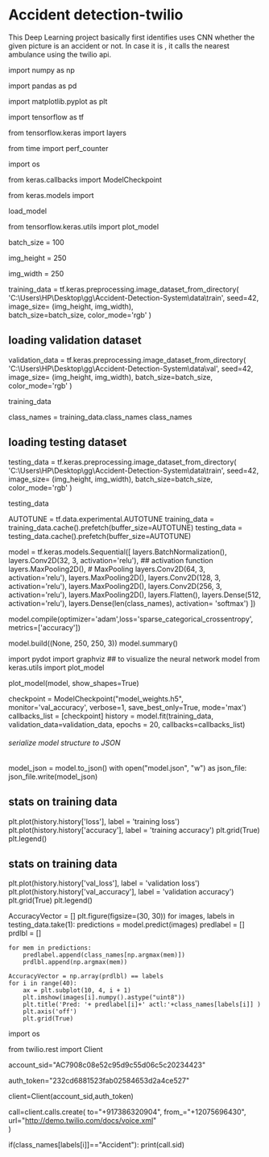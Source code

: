 # Accident detection-twilio
This Deep Learning project basically first identifies uses CNN whether the given picture is an accident or not. In case it is , it calls the nearest ambulance using the twilio api.

import numpy as np

import pandas as pd 

import matplotlib.pyplot as plt

import tensorflow as tf

from tensorflow.keras import layers

from time import perf_counter 

import os

from keras.callbacks import ModelCheckpoint

from keras.models import 

load_model

from tensorflow.keras.utils import plot_model

batch_size = 100

img_height = 250

img_width = 250

training_data = tf.keras.preprocessing.image_dataset_from_directory(
 'C:\\Users\\HP\\Desktop\\gg\\Accident-Detection-System\\data\\train',
seed=42,
image_size= (img_height, img_width),    
batch_size=batch_size,
color_mode='rgb'
)

## loading validation dataset
validation_data =  tf.keras.preprocessing.image_dataset_from_directory(
    'C:\\Users\\HP\\Desktop\\gg\\Accident-Detection-System\\data\\val',
seed=42,
image_size= (img_height, img_width),
batch_size=batch_size,
color_mode='rgb'
)

training_data


class_names = training_data.class_names
class_names

## loading testing dataset
testing_data = tf.keras.preprocessing.image_dataset_from_directory(
    'C:\\Users\\HP\\Desktop\\gg\\Accident-Detection-System\\data\\train',
seed=42,
image_size= (img_height, img_width),
batch_size=batch_size,
color_mode='rgb'
)

testing_data

AUTOTUNE = tf.data.experimental.AUTOTUNE
training_data = training_data.cache().prefetch(buffer_size=AUTOTUNE)
testing_data = testing_data.cache().prefetch(buffer_size=AUTOTUNE)

model = tf.keras.models.Sequential([
  layers.BatchNormalization(),
  layers.Conv2D(32, 3, activation='relu'), ## activation function 
  layers.MaxPooling2D(), # MaxPooling
  layers.Conv2D(64, 3, activation='relu'),
  layers.MaxPooling2D(),
  layers.Conv2D(128, 3, activation='relu'),
  layers.MaxPooling2D(),
  layers.Conv2D(256, 3, activation='relu'),
  layers.MaxPooling2D(),
  layers.Flatten(),
  layers.Dense(512, activation='relu'),
  layers.Dense(len(class_names), activation= 'softmax')
])

model.compile(optimizer='adam',loss='sparse_categorical_crossentropy', metrics=['accuracy'])

model.build((None, 250, 250, 3))
model.summary()

import pydot
import graphviz ## to visualize the neural network model
from keras.utils import plot_model

plot_model(model, show_shapes=True)

checkpoint = ModelCheckpoint("model_weights.h5", monitor='val_accuracy', verbose=1, save_best_only=True, mode='max')
callbacks_list = [checkpoint]
history = model.fit(training_data, validation_data=validation_data, epochs = 20, callbacks=callbacks_list)

###### serialize model structure to JSON
model_json = model.to_json()
with open("model.json", "w") as json_file:
    json_file.write(model_json)

## stats on training data
plt.plot(history.history['loss'], label = 'training loss')
plt.plot(history.history['accuracy'], label = 'training accuracy')
plt.grid(True)
plt.legend()

## stats on training data
plt.plot(history.history['val_loss'], label = 'validation loss')
plt.plot(history.history['val_accuracy'], label = 'validation accuracy')
plt.grid(True)
plt.legend()

AccuracyVector = []
plt.figure(figsize=(30, 30))
for images, labels in testing_data.take(1):
    predictions = model.predict(images)
    predlabel = []
    prdlbl = []
    
    for mem in predictions:
        predlabel.append(class_names[np.argmax(mem)])
        prdlbl.append(np.argmax(mem))
    
    AccuracyVector = np.array(prdlbl) == labels
    for i in range(40):
        ax = plt.subplot(10, 4, i + 1)
        plt.imshow(images[i].numpy().astype("uint8"))
        plt.title('Pred: '+ predlabel[i]+' actl:'+class_names[labels[i]] )
        plt.axis('off')
        plt.grid(True)


import os

from twilio.rest import Client

account_sid="AC7908c08e52c95d9c55d06c5c20234423"

auth_token="232cd6881523fab02584653d2a4ce527"

client=Client(account_sid,auth_token)

call=client.calls.create(
   to="+917386320904",
   from_="+12075696430",
   url="http://demo.twilio.com/docs/voice.xml"    
)

if(class_names[labels[i]]=="Accident"):
    print(call.sid)
